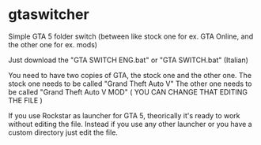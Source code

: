 # gtaswitcher
Simple GTA 5 folder switch (between like stock one for ex. GTA Online, and the other one for ex. mods)

Just download the "GTA SWITCH ENG.bat" or "GTA SWITCH.bat" (Italian)

You need to have two copies of GTA, the stock one and the other one.
The stock one needs to be called "Grand Theft Auto V"
The other one needs to be called "Grand Theft Auto V MOD"
( YOU CAN CHANGE THAT EDITING THE FILE )

If you use Rockstar as launcher for GTA 5, theorically it's ready to work without editing the file.
Instead if you use any other launcher or you have a custom directory just edit the file.

